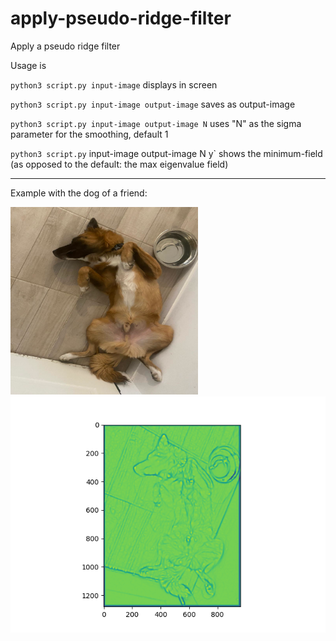 # apply-pseudo-ridge-filter
Apply a pseudo ridge filter 

Usage is 

`python3 script.py input-image` displays in screen

`python3 script.py input-image output-image` saves as output-image

`python3 script.py input-image output-image N` uses "N" as the sigma parameter for the smoothing, default 1

`python3 script.py` input-image output-image N y` shows the minimum-field (as opposed to the default: the max eigenvalue field)

---

Example with the dog of a friend:

<img src="example.png" height=300 width=300>
<img src="out.png">

